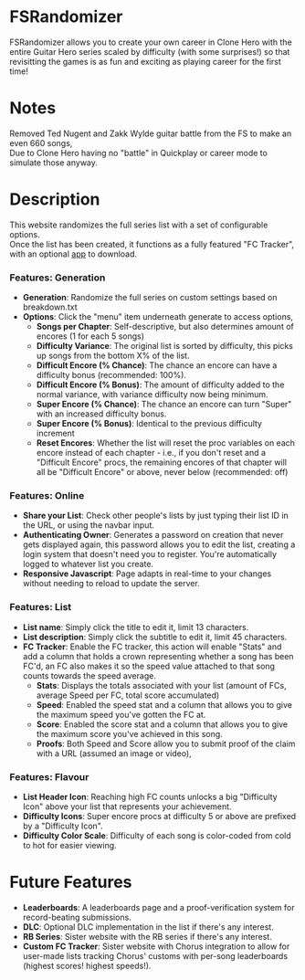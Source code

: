 # FSRandomizer
FSRandomizer allows you to create your own career in Clone Hero with the entire Guitar Hero series scaled by difficulty (with some surprises!) so that revisitting the games is as fun and exciting as playing career for the first time!

# Notes
Removed Ted Nugent and Zakk Wylde guitar battle from the FS to make an even 660 songs,\
Due to Clone Hero having no "battle" in Quickplay or career mode to simulate those anyway.

# Description
This website randomizes the full series list with a set of configurable options.\
Once the list has been created, it functions as a fully featured "FC Tracker", with an optional [app](https://github.com/rafaelgpires/FSRandomizer-App) to download.

### Features: Generation
  - **Generation**: Randomize the full series on custom settings based on breakdown.txt
  - **Options**: Click the "menu" item underneath generate to access options,
      - **Songs per Chapter**: Self-descriptive, but also determines amount of encores (1 for each 5 songs)
      - **Difficulty Variance**: The original list is sorted by difficulty, this picks up songs from the bottom X% of the list.
      - **Difficult Encore (% Chance)**: The chance an encore can have a difficulty bonus (recommended: 100%).
      - **Difficult Encore (% Bonus)**: The amount of difficulty added to the normal variance, with variance difficulty now being minimum.
      - **Super Encore (% Chance)**: The chance an encore can turn "Super" with an increased difficulty bonus.
      - **Super Encore (% Bonus)**: Identical to the previous difficulty increment
      - **Reset Encores**: Whether the list will reset the proc variables on each encore instead of each chapter - i.e., if you don't reset and a "Difficult Encore" procs, the remaining encores of that chapter will all be "Difficult Encore" or above, never below (recommended: off)
      
### Features: Online
  - **Share your List**: Check other people's lists by just typing their list ID in the URL, or using the navbar input.
  - **Authenticating Owner**: Generates a password on creation that never gets displayed again, this password allows you to edit the list, creating a login system that doesn't need you to register. You're automatically logged to whatever list you create.
  - **Responsive Javascript**: Page adapts in real-time to your changes without needing to reload to update the server.

### Features: List
  - **List name**: Simply click the title to edit it, limit 13 characters.
  - **List description**: Simply click the subtitle to edit it, limit 45 characters.
  - **FC Tracker**: Enable the FC tracker, this action will enable "Stats" and add a column that holds a crown representing whether a song has been FC'd, an FC also makes it so the speed value attached to that song counts towards the speed average.
      - **Stats**: Displays the totals associated with your list (amount of FCs, average Speed per FC, total score accumulated)
      - **Speed**: Enabled the speed stat and a column that allows you to give the maximum speed you've gotten the FC at.
      - **Score**: Enabled the score stat and a column that allows you to give the maximum score you've achieved in this song.
      - **Proofs**: Both Speed and Score allow you to submit proof of the claim with a URL (assumed an image or video), 

### Features: Flavour
  - **List Header Icon**: Reaching high FC counts unlocks a big "Difficulty Icon" above your list that represents your achievement.
  - **Difficulty Icons**: Super encore procs at difficulty 5 or above are prefixed by a "Difficulty Icon".
  - **Difficulty Color Scale**: Difficulty of each song is color-coded from cold to hot for easier viewing.

# Future Features
  - **Leaderboards**: A leaderboards page and a proof-verification system for record-beating submissions.
  - **DLC**: Optional DLC implementation in the list if there's any interest.
  - **RB Series**: Sister website with the RB series if there's any interest.
  - **Custom FC Tracker**: Sister website with Chorus integration to allow for user-made lists tracking Chorus' customs with per-song leaderboards (highest scores! highest speeds!).
